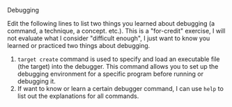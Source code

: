 Debugging

Edit the following lines to list two things you learned about debugging (a command, a technique, a concept. etc.). This is a "for-credit" exercise, I will not evaluate what I consider "difficult enough", I just want to know you learned or practiced two things about debugging.

1. `target create` command is used to specify and load an executable file (the target) into the debugger. This command allows you to set up the debugging environment for a specific program before running or debugging it.
2. If want to know or learn a certain debugger command, I can use `help` to list out the explanations for all commands.
